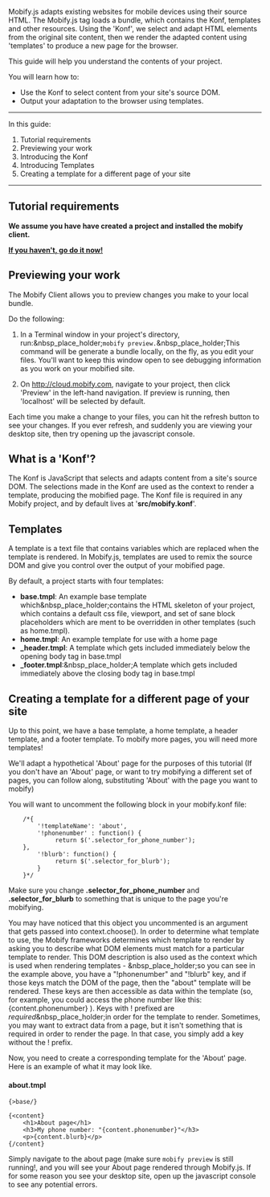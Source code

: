 Mobify.js adapts existing websites for mobile devices using their source HTML.
The Mobify.js tag loads a bundle, which contains the Konf, templates and other
resources. Using the 'Konf', we select and adapt HTML elements from the
original site content, then we render the adapted content using 'templates' to
produce a new page for the browser.

This guide will help you understand the contents of your project.

  
You will learn how to:

  * Use the Konf to select content from your site's source DOM.
  * Output your adaptation to the browser using templates.

* * *

In this guide:

  1. Tutorial requirements
  2. Previewing your work
  3. Introducing the Konf
  4. Introducing Templates
  5. Creating a template for a different page of your site

* * *

##  Tutorial requirements

**We assume you have have created a project and installed the mobify client.**

**[If you haven't, go do it now!](http://portal.mobify.com/projects/new/)**

##  Previewing your work

The Mobify Client allows you to preview changes you make to your local bundle.

Do the following:

  1. In a Terminal window in your project's directory, run:&nbsp_place_holder;`mobify preview.`&nbsp_place_holder;This command will be generate a bundle locally, on the fly, as you edit your files. You'll want to keep this window open to see debugging information as you work on your mobified site.

  2. On http://cloud.mobify.com, navigate to your project, then click 'Preview' in the left-hand navigation. If preview is running, then 'localhost' will be selected by default.

Each time you make a change to your files, you can hit the refresh button to
see your changes. If you ever refresh, and suddenly you are viewing your
desktop site, then try opening up the javascript console.

##  What is a 'Konf'?

The Konf is JavaScript that selects and adapts content from a site's source
DOM. The selections made in the Konf are used as the context to render a
template, producing the mobified page. The Konf file is required in any Mobify
project, and by default lives at '**src/mobify.konf**'.

##  Templates

A template is a text file that contains variables which are replaced when the
template is rendered. In Mobify.js, templates are used to remix the source DOM
and give you control over the output of your mobified page.

By default, a project starts with four templates:

  * **base.tmpl**: An example base template which&nbsp_place_holder;contains the HTML skeleton of your project, which contains a default css file, viewport, and set of sane block placeholders which are ment to be overridden in other templates (such as home.tmpl).
  * **home.tmpl**: An example template for use with a home page
  * **_header.tmpl**: A template which gets included immediately below the opening body tag in base.tmpl
  * **_footer.tmpl**:&nbsp_place_holder;A template which gets included immediately above the closing body tag in base.tmpl


##  Creating a template for a different page of your site

Up to this point, we have a base template, a home template, a header template,
and a footer template. To mobify more pages, you will need more templates!

  
We'll adapt a hypothetical 'About' page for the purposes of this tutorial (If
you don't have an 'About' page, or want to try mobifying a different set of
pages, you can follow along, substituting 'About' with the page you want to
mobify)

You will want to uncomment the following block in your mobify.konf file:

    
    
    	/*{
            '!templateName': 'about',
            '!phonenumber' : function() {
                 return $('.selector_for_phone_number');
    	},
            '!blurb': function() {
                 return $('.selector_for_blurb');
            }
        }*/
    

Make sure you change **.selector_for_phone_number** and
**.selector_for_blurb** to something that is unique to the page you're
mobifying.

  
You may have noticed that this object you uncommented is an argument that gets
passed into context.choose(). In order to determine what template to use, the
Mobify frameworks determines which template to render by asking you to
describe what DOM elements must match for a particular template to render.
This DOM description is also used as the context which is used when rendering
templates - &nbsp_place_holder;so you can see in the example above, you have a
"!phonenumber" and "!blurb" key, and if those keys match the DOM of the page,
then the "about" template will be rendered. These keys are then accessible as
data within the template (so, for example, you could access the phone number
like this: {content.phonenumber} ). Keys with ! prefixed are
_required_&nbsp_place_holder;in order for the template to render. Sometimes,
you may want to extract data from a page, but it isn't something that is
required in order to render the page. In that case, you simply add a key
without the ! prefix.

Now, you need to create a corresponding template for the 'About' page. Here is
an example of what it may look like.

####  about.tmpl
    
    {>base/}
    
    {<content}
        <h1>About page</h1>
        <h3>My phone number: "{content.phonenumber}"</h3>
        <p>{content.blurb}</p>
    {/content}

Simply navigate to the about page (make sure `mobify preview` is still
running!, and you will see your About page rendered through Mobify.js. If for
some reason you see your desktop site, open up the javascript console to see
any potential errors.

